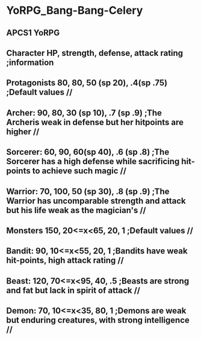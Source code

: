 # YoRPG_Bang-Bang-Celery
APCS1 YoRPG
-------------------------------------------------------
Character         HP, strength, defense, attack rating    ;information 
-------------------------------------------------------
Protagonists    80, 80, 50 (sp 20), .4(sp .75)          ;Default values //
-----
Archer:        90, 80, 30 (sp 10), .7 (sp .9)         ;The Archeris weak in defense but her hitpoints are higher //
-----
Sorcerer:       60, 90, 60(sp 40), .6 (sp .8)          ;The Sorcerer has a high defense while sacrificing hit-points to achieve such magic //
-----
Warrior:        70, 100, 50 (sp 30), .8 (sp .9)         ;The Warrior has uncomparable strength and attack but his life weak as the magician's //
-------------------------------------------------------
Monsters  150, 20<=x<65, 20, 1     ;Default values //
-----
Bandit:  90, 10<=x<55, 20, 1    ;Bandits have weak hit-points, high attack rating //
-----
Beast:   120, 70<=x<95, 40, .5     ;Beasts are strong and fat but lack in spirit of attack //
-----
Demon:    70, 10<=x<35, 80, 1      ;Demons are weak but enduring creatures, with strong intelligence //
----
